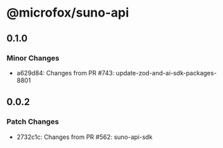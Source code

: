 # @microfox/suno-api

## 0.1.0

### Minor Changes

- a629d84: Changes from PR #743: update-zod-and-ai-sdk-packages-8801

## 0.0.2

### Patch Changes

- 2732c1c: Changes from PR #562: suno-api-sdk
